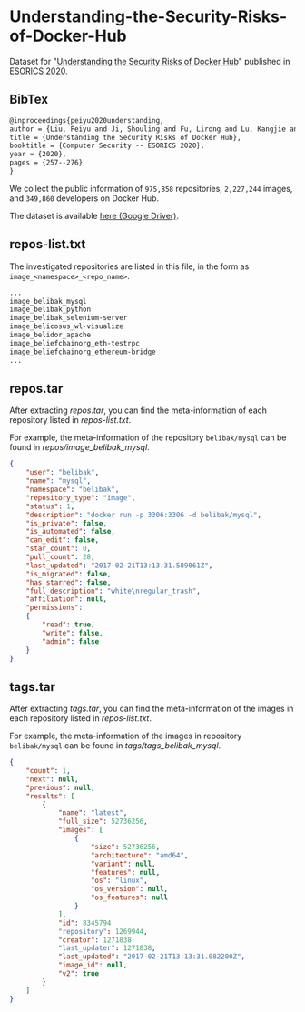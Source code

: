 # Understanding-the-Security-Risks-of-Docker-Hub

Dataset for "[Understanding the Security Risks of Docker Hub](https://link.springer.com/chapter/10.1007%2F978-3-030-58951-6_13)" published in [ESORICS 2020](https://www.surrey.ac.uk/esorics-2020).

## BibTex

```txt
@inproceedings{peiyu2020understanding,
author = {Liu, Peiyu and Ji, Shouling and Fu, Lirong and Lu, Kangjie and Zhang, Xuhong and Lee, Wei-Han and Lu, Tao and Chen, Wenzhi and Beyah, Raheem},
title = {Understanding the Security Risks of Docker Hub},
booktitle = {Computer Security -- ESORICS 2020},
year = {2020},
pages = {257--276}
}
```

We collect the public information of `975,858` repositories, `2,227,244` images, and `349,860` developers on Docker Hub.

The dataset is available [here (Google Driver)](https://drive.google.com/drive/folders/1sOG19JM0X5k0s-AJsYvnppT3klc0YpWt?usp=sharing).

## repos-list.txt

The investigated repositories are listed in this file, in the form as `image_<namespace>_<repo_name>`.

```txt
...
image_belibak_mysql
image_belibak_python
image_belibak_selenium-server
image_belicosus_wl-visualize
image_belidor_apache
image_beliefchainorg_eth-testrpc
image_beliefchainorg_ethereum-bridge
...
```

## repos.tar

After extracting *repos.tar*, you can find the meta-information of each repository listed in *repos-list.txt*.

For example, the meta-information of the repository `belibak/mysql` can be found in *repos/image_belibak_mysql*.

```json
{
    "user": "belibak",
    "name": "mysql",
    "namespace": "belibak",
    "repository_type": "image",
    "status": 1,
    "description": "docker run -p 3306:3306 -d belibak/mysql",
    "is_private": false,
    "is_automated": false,
    "can_edit": false,
    "star_count": 0,
    "pull_count": 28,
    "last_updated": "2017-02-21T13:13:31.589061Z",
    "is_migrated": false,
    "has_starred": false,
    "full_description": "white\nregular_trash",
    "affiliation": null,
    "permissions":
    {
        "read": true,
        "write": false,
        "admin": false
    }
}
```

## tags.tar

After extracting *tags.tar*, you can find the meta-information of the images in each repository listed in *repos-list.txt*.

For example, the meta-information of the images in repository `belibak/mysql` can be found in *tags/tags_belibak_mysql*.

```json
{
    "count": 1,
    "next": null,
    "previous": null,
    "results": [
        {
            "name": "latest",
            "full_size": 52736256,
            "images": [
                {
                    "size": 52736256,
                    "architecture": "amd64",
                    "variant": null,
                    "features": null,
                    "os": "linux",
                    "os_version": null,
                    "os_features": null
                }
            ],
            "id": 8345794
            "repository": 1269944,
            "creator": 1271838
            "last_updater": 1271838,
            "last_updated": "2017-02-21T13:13:31.082200Z",
            "image_id": null,
            "v2": true
        }
    ]
}
```

